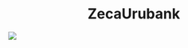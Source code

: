 <h1 align="center"> ZecaUrubank </h1>
<img src=(https://user-images.githubusercontent.com/38849091/195878638-fa2e316c-737c-4d8c-88f3-ef6d9ce2cd8d.png)>
